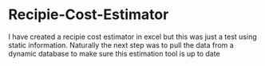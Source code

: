# Recipie-Cost-Estimator
I have created a recipie cost estimator in excel but this was just a test using static information.  Naturally the next step was to pull the data from a dynamic database to make sure this estimation tool is up to date

